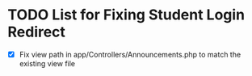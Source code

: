 # TODO List for Fixing Student Login Redirect

- [x] Fix view path in app/Controllers/Announcements.php to match the existing view file
